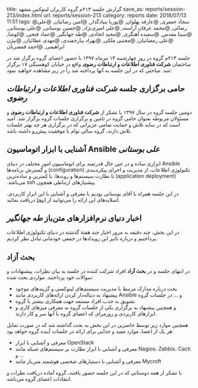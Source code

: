 title: گزارش جلسه ۲۱۳م گروه کاربران لینوکس مشهد
save_as: reports/session-213/index.html
url: reports/session-213
category: reports
date: 2018/07/13 11:51
tags: @سجاد جعفری, @عارفه پهلوان, @پوریا بنیادگذار, @امین رضائیان, @علی رضائی, @محمد عرفان آراسته, @علی امیری‌نژاد, @حسین بوستانی, @علی بوستانی, @سینا مقدس, @سعیده آهنگری, @مجید اتحادی, @طه جهانگیر, @عماد فتحی, @کوشا, @علی رمضانیان, @مجتبی ملکی, @بهزاد بیارجمندی, @مهدی عطائیان, @بیژن ابراهیمی, @احمد قمصریان

جلسه ۲۱۳م گروه در روز چهارشنبه ۱۳ تیرماه ۱۳۹۷ با حضور اعضای
گروه برگزار شد در ساختمان **شرکت فناوری اطلاعات و ارتباطات رضوی**
واقع در خیابان کوهسنگی ۱۷ برگزار شد. مباحثی که در این جلسه به
آنها پرداخته شد را در زیر مشاهده خواهید نمود:
<!--more-->


## حامی برگزاری جلسه *شرکت فناوری اطلاعات و ارتباطات رضوی*
دومین جلسه گروه در سال ۱۳۹۷ با تشکر از **شرکت فناوری اطلاعات و ارتباطات رضوی**
و مسئولان مربوطه بعنوان حامی گروه در تامین و برگزاری جلسات گروه برگزار شد. 
امید است که در سایه تلاش و حمایت تمامی عزیزانی که در برگزاری هر چه بهتر جلسات
تلاش دارند، گروه سالی توام با موفقیت پیش‌رو داشته باشد.

## آشنایی با ابزار اتوماسیون Ansible *علی بوستانی*
‫Ansible ابزاری ساده و در عین حال قدرتمند برای اتوماسیون امور مختلف در
دنیای ‫تکنولوژی اطلاعات، از مدیریت و اجرای پیکره‌بندی (configuration) و
گسترش برنامه‌ها (application deployment) تا نظارت سیستم‌ها و روندها، با
کمترین و ساده‌ترین پیشنیازهای ارتباطی همچون ssh می‌باشد.

در این جلسه همراه با آقای بوستانی بودیم با معرفی و آشنایی با این ابزار
کاربردی. اسلایدهای این ارائه را می‌توانید از [اینجا][1] دریافت نمائید.

## اخبار دنیای نرم‌افزارهای متن‌باز *طه جهانگیر*
در این بخش، چند دقیقه به مرور اخبار چند هفتهٔ گذشته در دنیای تکنولوژی
اطلاعات پرداختیم و درباره تاثیر این رویدادها در جمعی خودمانی تبادل نظر
کردیم.

## بحث آزاد
در انتهای جلسه و در **بحث آزاد** افراد شرکت کننده
در جلسه به بیان نظرات، پیشنهادات و سوالات خود پرداختند.
مواردی بحث شده:

- بحث درباره مدارک مرتبط با مدیریت سیستم‌های لینوکسی و گزینه‌های موجود
- پیشنهاد به دنباله‌دار کردن ارائه‌های کاربردی مانند Ansible و … در جلسات گروه
- تشویق به جذب افراد مستعد جهت همکاری بیشتر با گروه
- و همچنین پیشنهاد به برگزاری یکی از جلسات گروه به معرفی میزهای کاری و ابزارهای
کاربردی و روزمر‌ای که اعضای گروه با آنها سر و کار دارند.


همچنین موارد زیر توسط حاضرین در این بخش به بحث گذاشته شد که در صورت تمایل
هر یک از اعضا، موارد مفید و جذابی برای ارائه در جلسات آینده گروه خواهد بود:

- معرفی و آشنایی با ابزار OpenStack
- معرفی و آشنایی با ابزار نظارت بر سیستم‌های شبکه مانند Nagios، Zabbix، Cacti و …
- معرفی و آشنایی با دستیارهای شخصی هوشمند متن‌باز مانند Mycroft

با تشکر از همه دوستانی که در این جلسه حضور یافتند،
گروه آماده دریافت نظرات و انتقادات اعضای گروه می‌باشد.


[1]: http://slideshare.net/AliBoustani1/ansible-105714631

